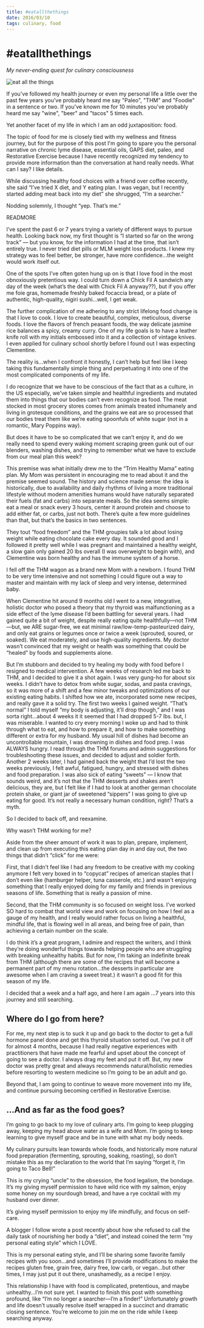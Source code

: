 ```yaml
---
title: #eatallthethings
date: 2016/03/10
tags: culinary, food
---
```

# &#35;eatallthethings
*My never-ending quest for culinary consciousness*

![eat all the things](/posts/eatallthethings/eatallthethings.jpg)

If you've followed my health journey or even my personal life a little over the past few years you've probably heard me say "Paleo", "THM" and "Foodie" in a sentence or two. If you've known me for 10 minutes you've probably heard me say "wine", "beer" and "tacos" 5 times each.

Yet another facet of my life in which I am an odd juxtaposition: food. 

The topic of food for me is closely tied with my wellness and fitness journey, but for the purpose of this post I'm going to spare you the personal narrative on chronic lyme disease, essential oils, GAPS diet, paleo, and Restorative Exercise because I have recently recognized my tendency to provide more information than the conversation at hand really needs. What can I say? I like details. 

While discussing healthy food choices with a friend over coffee recently, she said “I’ve tried X diet, and Y eating plan.  I was vegan, but I recently started adding meat back into my diet” she shrugged,  “I’m a searcher.”  

Nodding solemnly, I thought “yep. That’s me.” 

READMORE

I’ve spent the past 6 or 7 years trying a variety of different ways to pursue health. Looking back now, my first thought is “I started so far on the wrong track” — but you know, for the information I had at the time, that isn’t entirely true.  I never tried diet pills or MLM weight loss products.  I knew my strategy was to feel better, be stronger, have more confidence…the weight would work itself out. 

One of the spots I’ve often goten hung up on is that I love food in the most obnoxiously pretentious way.  I could turn down a Chick Fil A sandwich any day of the week (what’s the deal with Chick Fil A anyway??), but if you offer me foie gras, homemade freshly baked focaccia bread, or a plate of authentic, high-quality, nigiri sushi…well, I get weak.  

The further complication of me adhering to any strict lifelong food change is that I love to cook.   I love to create beautiful, complex, meticulous, diverse foods. I love the flavors of french peasant foods, the way delicate jasmine rice balances a spicy, creamy curry.  One of my life goals is to have a leather knife roll with my initials embossed into it and a collection of vintage knives.  I even applied for culinary school shortly before I found out I was expecting Clementine. 

The reality is…when I confront it honestly, I can’t help but feel like I keep taking this fundamentally simple thing and perpetuating it into one of the most complicated components of my life.  

I do recognize that we have to be conscious of the fact that as a culture, in the US especially, we’ve taken 
simple and healthful ingredients and mutated them into things that our bodies can’t even recognize as food.  The meat stocked in most grocery stores comes from animals treated inhumanely and living in grotesque conditions, and the grains we eat are so processed that our bodies treat them like we’re eating spoonfuls of white sugar (not in a romantic, Mary Poppins way). 

But does it have to be so complicated that we can’t enjoy it, and do we really need to spend every waking moment scraping green gunk out of our blenders, washing dishes, and trying to remember what we have to exclude from our meal plan this week?

This premise was what initially drew me to the “Trim Healthy Mama” eating plan.  My Mom was persistent in encouraging me to read about it and the premise seemed sound.  The history and science made sense: the idea is historically, due to availability and daily rhythms of living a more traditional lifestyle without modern amenities humans would have naturally separated their fuels (fat and carbs) into separate meals.  So the idea seems simple: eat a meal or snack every 3 hours, center it around protein and choose to add either fat, or carbs, just not both.  There’s quite a few more guidelines than that, but that’s the basics in two sentences. 

They tout “food freedom” and the THM groupies talk a lot about losing weight while eating chocolate cake every day.  It sounded good and I followed it pretty well while I was pregnant and maintained a healthy weight, a slow gain only gained 20 lbs overall (I was overweight to begin with), and Clementine was born healthy and has the immune system of a horse. 

I fell off the THM wagon as a brand new Mom with a newborn.  I found THM to be very time intensive and not something I could figure out a way to master and maintain with my lack of sleep and very intense, determined baby.  

When Clementine hit around 9 months old I went to a new, integrative, holistic doctor who posed a theory that my thyroid was malfunctioning as a side effect of the lyme disease I’d been battling for several years. I had gained quite a bit of weight, despite really eating quite healthfully—not THM—but, we ARE sugar-free, we eat minimal raw/low-temp-pasteurized dairy, and only eat grains or legumes once or twice a week (sprouted, soured, or soaked).   We eat moderately, and use high-quality ingredients.  My doctor wasn’t convinced that my weight or health was something that could be “healed” by foods and supplements alone.  

But I’m stubborn and decided to try healing my body with food before I resigned to medical intervention.  A few weeks of research led me back to THM, and I decided to give it a shot again.   I was very gung-ho for about six weeks.  I didn’t have to detox from white sugar, sodas, and pasta cravings, so it was more of a shift and a few minor tweaks and optimizations of our existing eating habits.  I shifted how we ate, incorporated some new recipes, and really gave it a solid try.  The first two weeks I gained weight.  “That’s normal” I told myself “my body is adjusting, it’ll drop though,” and I was sorta right…about 4 weeks it it seemed that I had dropped 5-7 lbs. but, I was miserable.  I wanted to cry every morning I woke up and had to think through what to eat, and how to prepare it, and how to make something different or extra for my husband.  My usual hill of dishes had become an uncontrollable mountain, I was drowning in dishes and food prep.  I was ALWAYS hungry.  I read through the THM forums and admin suggestions for troubleshooting these issues, and decided to adjust and soldier forth.  Another 2 weeks later, I had gained back the weight that I’d lost the two weeks previously, I felt awful, fatigued, hungry, and stressed with dishes and food preparation.  I was also sick of eating “sweets” — I know that sounds weird, and it’s not that the THM desserts and shakes aren’t delicious, they are, but I felt like if I had to look at another german chocolate protein shake, or giant jar of sweetened “sippers” I was going to give up eating for good. It’s not really a necessary human condition, right? That’s a myth.

So I decided to back off, and reexamine. 

Why wasn’t THM working for me?  

Aside from the sheer amount of work it was to plan, prepare, implement, and clean up from executing this eating plan day in and day out, the two things that didn’t “click” for me were:

First, that I didn’t feel like I had any freedom to be creative with my cooking anymore  I felt very boxed in to “copycat” recipes of american staples that I don’t even like (hamburger helper, tuna casserole, etc.) and wasn’t enjoying something that I really enjoyed doing for my family and friends in previous seasons of life. Something that is really a passion of mine. 

Second, that the THM community is so focused on weight loss.  I’ve worked SO hard to combat that world view and work on focusing on how I feel as a gauge of my health, and I really would rather focus on living a healthful, mindful life, that is flowing well in all areas, and being free of pain, than achieving a certain number on the scale.  

I do think it’s a great program, I admire and respect the writers, and I think they’re doing wonderful things towards helping people who are struggling with breaking unhealthy habits.  But for now, I’m taking an indefinite break from THM (although there are some of the recipes that will become a permanent part of my menu rotation…the desserts in particular are awesome when I am craving a sweet treat.) it wasn’t a good fit for this season of my life. 

I decided that a week and a half ago, and here I am again …7 years into this journey and still searching.  

## Where do I go from here?

For me, my next step is to suck it up and go back to the doctor to get a full hormone panel done and get this thyroid situation sorted out.  I’ve put it off for almost 4 months, because I had really negative experiences with practitioners that have made me fearful and upset about the concept of going to see a doctor.  I always drag my feet and put it off.  But, my new doctor was pretty great and always recommends natural/holistic remedies before resorting to western medicine so I’m going to be an adult and go.  

Beyond that, I am going to continue to weave more movement into my life, and continue pursuing becoming certified in Restorative Exercise. 

## …And as far as the food goes?  

I’m going to go back to my love of culinary arts.  I’m going to keep plugging away, keeping my head above water as a wife and Mom.  I’m going to keep learning to give myself grace and be in tune with what my body needs.  

My culinary pursuits lean towards whole foods, and historically more natural food preparation (fermenting, sprouting, soaking, roasting), so don’t mistake this as my declaration to the world that I’m saying “forget it, I’m going to Taco Bell!”  

This is my crying “uncle” to the obsession, the food legalism, the bondage.  It’s my giving myself permission to have wild rice with my salmon, enjoy some honey on my sourdough bread, and have a rye cocktail with my husband over dinner.   

It’s giving myself permission to enjoy my life mindfully, and focus on self-care.  

A blogger I follow wrote a post recently about how she refused to call the daily task of nourishing her body a “diet”, and instead coined the term “my personal eating style” which I LOVE. 

This is my personal eating style, and I’ll be sharing some favorite family recipes with you soon…and sometimes I’ll provide modifications to make the recipes gluten free, grain free, dairy free, low carb, or vegan…but other times, I may just put it out there, unashamedly, as a recipe I enjoy.  

This relationship I have with food is complicated, pretentious, and maybe unhealthy…I’m not sure yet.  I wanted to finish this post with something profound, like “I’m no longer a searcher—I’m a finder!”  Unfortunately growth and life doesn’t usually resolve itself wrapped in a succinct and dramatic closing sentence. You’re welcome to join me on the ride while I keep searching anyway. 
